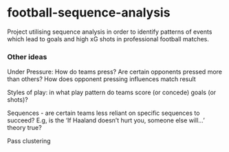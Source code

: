 # football-sequence-analysis
Project utilising sequence analysis in order to identify patterns of events which lead to goals and high xG shots in professional football matches.

### Other ideas

Under Pressure: How do teams press? Are certain opponents pressed more than others?
How does opponent pressing influences match result

Styles of play: in what play pattern do teams score (or concede) goals (or shots)?

Sequences - are certain teams less reliant on specific sequences to succeed? E.g, is the ‘If Haaland doesn’t hurt you, someone else will…’ theory true?

Pass clustering